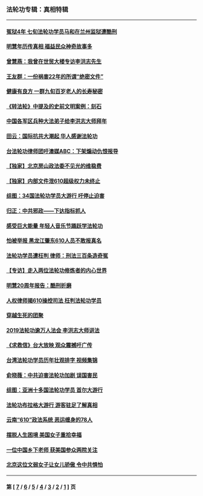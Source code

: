 ### 法轮功专辑：真相特辑
---
#### [冤狱4年 七旬法轮功学员马和在兰州监狱遭酷刑](../../pages/nf4389/n13304688.md?11280430) 
#### [明慧年历传真相 福益民众神奇故事多](../../pages/nf4389/n13294545.md?11280430) 
#### [曾慧燕：我曾在世贸大楼专访李洪志先生](../../pages/nf4389/n12898729.md?11280430) 
#### [王友群：一份祸害22年的所谓“绝密文件”](../../pages/nf4389/n12871750.md?11280430) 
#### [健康有良方 一群九旬百岁老人的长寿秘密](../../pages/nf4389/n12847475.md?11280430) 
#### [《转法轮》中提及的史前文明案例：刻石](../../pages/nf4389/n12758577.md?11280430) 
#### [中国各军区兵种大法弟子给李洪志大师拜年](../../pages/nf4389/n12750047.md?11280430) 
#### [田云：国际抗共大潮起 华人感谢法轮功](../../pages/nf4389/n12357708.md?11280430) 
#### [台法轮功律师团吁澳媒ABC：下架煽动仇恨报导](../../pages/nf4389/n12279917.md?11280430) 
#### [【独家】北京房山政法委不见光的维稳费](../../pages/nf4389/n12031979.md?11280430) 
#### [【独家】内部文件泄610超级权力未终止](../../pages/nf4389/n12023895.md?11280430) 
#### [组图：34国法轮功学员大游行 吁停止迫害](../../pages/nf4389/n11492658.md?11280430) 
#### [归正：中共邪政——下达指标抓人](../../pages/nf4389/n11474770.md?11280430) 
#### [感受巨大能量 年轻人音乐节踊跃学法轮功](../../pages/nf4389/n11441981.md?11280430) 
#### [怕被举报 黑龙江肇东610人员不敢报真名](../../pages/nf4389/n11436499.md?11280430) 
#### [法轮功学员遭枉判 律师：刑法三百条造奇冤](../../pages/nf4389/n11433943.md?11280430) 
#### [【专访】走入两位法轮功修炼者的内心世界](../../pages/nf4389/n11415623.md?11280430) 
#### [明慧20周年报告：酷刑折磨](../../pages/nf4389/n11387954.md?11280430) 
#### [人权律师揭610操控司法 枉判法轮功学员](../../pages/nf4389/n11313370.md?11280430) 
#### [穿越生死的团聚](../../pages/nf4389/n11258922.md?11280430) 
#### [2019法轮功逾万人法会 李洪志大师讲法](../../pages/nf4389/n11265303.md?11280430) 
#### [《求救信》台大放映 观众震撼吁广传](../../pages/nf4389/n10922251.md?11280430) 
#### [台湾法轮功学员历年壮观排字 视频集锦](../../pages/nf4389/n10878789.md?11280430) 
#### [俞晓薇：中共迫害法轮功加剧 误国害民](../../pages/nf4389/n10859260.md?11280430) 
#### [组图：亚洲十多国法轮功学员 首尔大游行](../../pages/nf4389/n10781149.md?11280430) 
#### [法轮功布拉格大游行 游客驻足了解真相](../../pages/nf4389/n10749360.md?11280430) 
#### [云南“610”政法系统 恶运缠身的78人](../../pages/nf4389/n10747534.md?11280430) 
#### [摆脱人生困境 美国女子重拾幸福](../../pages/nf4389/n10688678.md?11280430) 
#### [一位中国乡下老师 获美国参众两院关注](../../pages/nf4389/n10683927.md?11280430) 
#### [北京这位文弱女子让女儿骄傲 令中共惧怕](../../pages/nf4389/n10668341.md?11280430) 

---
#### 第 [ [7](./7.md?11280430) / [6](./6.md?11280430) / [5](./5.md?11280430) / [4](./4.md?11280430) / [3](./3.md?11280430) / [2](./2.md?11280430) / [1](./1.md?11280430) ] 页
